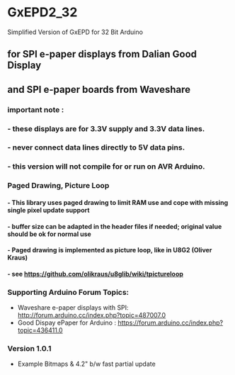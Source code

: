 # GxEPD2_32
Simplified Version of GxEPD for 32 Bit Arduino

## for SPI e-paper displays from Dalian Good Display 
## and SPI e-paper boards from Waveshare

### important note :
### - these displays are for 3.3V supply and 3.3V data lines.
### - never connect data lines directly to 5V data pins.
### - this version will not compile for or run on AVR Arduino.

### Paged Drawing, Picture Loop
#### - This library uses paged drawing to limit RAM use and cope with missing single pixel update support
#### - buffer size can be adapted in the header files if needed; original value should be ok for normal use
#### - Paged drawing is implemented as picture loop, like in U8G2 (Oliver Kraus)
#### - see https://github.com/olikraus/u8glib/wiki/tpictureloop

### Supporting Arduino Forum Topics:

- Waveshare e-paper displays with SPI: http://forum.arduino.cc/index.php?topic=487007.0
- Good Dispay ePaper for Arduino : https://forum.arduino.cc/index.php?topic=436411.0

### Version 1.0.1
- Example Bitmaps & 4.2" b/w fast partial update
